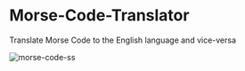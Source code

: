 # Morse-Code-Translator
Translate Morse Code to the English language and vice-versa

![morse-code-ss](https://user-images.githubusercontent.com/40429566/161841152-c005924e-22ff-4562-aacf-701ed7edb121.png)

